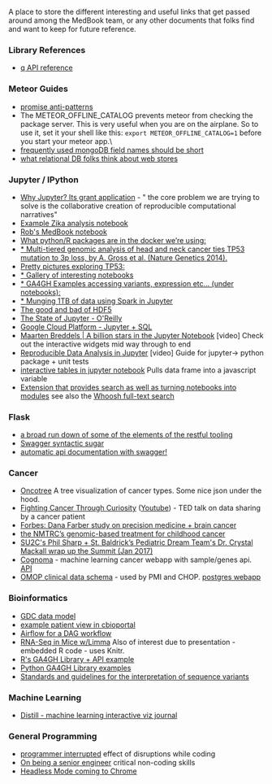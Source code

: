 A place to store the different interesting and useful links that get passed around among the MedBook team,
or any other documents that folks find and want to keep for future reference.

### Library References
* [q API reference](https://github.com/kriskowal/q/wiki/API-Reference)

### Meteor Guides
* [promise anti-patterns](http://taoofcode.net/promise-anti-patterns/)
* The METEOR_OFFLINE_CATALOG prevents meteor from checking the package server. This is very useful when you are on the airplane.
So to use it, set it your shell like this: `export METEOR_OFFLINE_CATALOG=1` before you start your meteor app.\
* [frequently used mongoDB field names should be short](http://objectrocket.com/blog/how-to/short-field-names-mongodb)
* [what relational DB folks think about web stores](http://www.mongodb-is-web-scale.com/)

### Jupyter / IPython
* [Why Jupyter? Its grant application](https://blog.jupyter.org/2015/07/07/project-jupyter-computational-narratives-as-the-engine-of-collaborative-data-science/) - " the core problem we are trying to solve is the 
collaborative creation of reproducible computational narratives"
* [Example Zika analysis notebook](http://nbviewer.jupyter.org/github/maayanlab/Zika-RNAseq-Pipeline/blob/master/Zika.ipynb)
* [Rob's MedBook notebook](https://github.com/rcurrie/treehouse/blob/master/Outlier.ipynb)
* [What python/R packages are in the docker we’re using:](https://github.com/jupyter/docker-stacks/tree/master/datascience-notebook) 
* [* Multi-tiered genomic analysis of head and neck cancer ties TP53 mutation to 3p loss, by A. Gross et al. (Nature Genetics 2014).](https://github.com/theandygross/TCGA/tree/master/Analysis_Notebooks#guide-to-running) 
* [Pretty pictures exploring TP53:](https://github.com/theandygross/TCGA/blob/master/Analysis_Notebooks/TP53_exploration.ipynb) 
* [* Gallery of interesting notebooks](https://github.com/ipython/ipython/wiki/A-gallery-of-interesting-IPython-Notebooks) 
* [* GA4GH Examples accessing variants, expression etc... (under notebooks):](https://github.com/BD2KGenomics/bioapi-examples) 
* [* Munging 1TB of data using Spark in Jupyter](http://blog.insightdatalabs.com/jupyter-on-apache-spark-step-by-step/) 
* [The good and bad of HDF5](http://cyrille.rossant.net/moving-away-hdf5/)
* [The State of Jupyter - O'Reilly](https://www.oreilly.com/ideas/the-state-of-jupyter)
* [Google Cloud Platform - Jupyter + SQL](https://cloud.google.com/datalab/)
* [Maarten Breddels | A billion stars in the Jupyter Notebook](https://youtu.be/bP-JBbjwLM8) [video] Check out the interactive widgets mid way through to end
* [Reproducible Data Analysis in Jupyter](http://jakevdp.github.io/blog/2017/03/03/reproducible-data-analysis-in-jupyter/) [video] Guide for jupyter-> python package + unit tests
* [interactive tables in jupyter notebook](http://nbviewer.jupyter.org/gist/TimShawver/8fcef51dd3c222ed25306c002ab89b60) Pulls data frame into a javascript variable
* [Extension that provides search as well as turning notebooks into modules](https://github.com/jupyter-incubator/contentmanagement) see also the [Whoosh full-text search](https://pypi.python.org/pypi/Whoosh/)

### Flask
* [a broad run down of some of the elements of the restful tooling](http://michal.karzynski.pl/blog/2016/06/19/building-beautiful-restful-apis-using-flask-swagger-ui-flask-restplus/)
* [Swagger syntactic sugar](https://github.com/ga4gh/cgtd/blob/master/cgtd/cgtd.py#L120)
* [automatic api documentation with swagger!](http://ucsf.edu.cancergenetrust.org/api)

### Cancer
* [Oncotree](http://oncotree.mskcc.org/oncotree/) A tree visualization of cancer types. Some nice json under the hood.
* [Fighting Cancer Through Curiosity](http://stevenkeating.info/main.html) ([Youtube](https://www.youtube.com/watch?v=U5SafKJgqPM)) - TED talk on data sharing by a cancer patient
* [Forbes: Dana Farber study on precision medicine + brain cancer ](http://www.forbes.com/sites/arleneweintraub/2017/01/19/how-precision-medicine-could-be-a-lifesaver-for-kids-with-brain-cancer)
* [the NMTRC’s genomic-based treatment for childhood cancer](https://beatnb.org/blog/2015/12/18/how-were-beating-kids-cancer-with-computers/)
* [SU2C's Phil Sharp + St. Baldrick’s Pediatric Dream Team's Dr. Crystal Mackall wrap up the Summit (Jan 2017)](https://www.facebook.com/su2c/videos/10153996991430876/)
* [Cognoma](https://github.com/cognoma/cognoma) - machine learning cancer webapp with sample/genes api. [API](https://github.com/cognoma/core-service/blob/master/doc/api.md)
* [OMOP clinical data schema](http://harvest.research.chop.edu/demos/) - used by PMI and CHOP. [postgres webapp](https://github.com/OHDSI/Atlas)

### Bioinformatics
* [GDC data model](https://gdc.nci.nih.gov/developers/gdc-data-model/gdc-data-model-components)
* [example patient view in cbioportal](http://www.cbioportal.org/case.do?cancer_study_id=lgg_ucsf_2014&case_id=P04)
* [Airflow for a DAG workflow](https://danidelvalle.me/2016/09/12/im-sorry-cron-ive-met-airbnbs-airflow/)
* [RNA-Seq in Mice w/Limma](https://f1000research.com/articles/5-1408/v2#ref-24) Also of interest due to presentation - embedded R code - uses Knitr.
* [R's GA4GH Library + API example](https://github.com/labbcb/GA4GHclient/issues/23#issuecomment-271931574)
* [Python GA4GH Library examples](https://github.com/BD2KGenomics/bioapi-examples/tree/master/python_notebooks)
* [Standards and guidelines for the interpretation of sequence variants](https://www.ncbi.nlm.nih.gov/pmc/articles/PMC4544753/)


### Machine Learning
* [Distill - machine learning interactive viz journal](http://distill.pub/about/)

### General Programming
* [programmer interrupted](http://blog.ninlabs.com/2013/01/programmer-interrupted/) effect of disruptions while coding
* [On being a senior engineer](http://www.kitchensoap.com/2012/10/25/on-being-a-senior-engineer/) critical non-coding skills
* [Headless Mode coming to Chrome](https://www.chromestatus.com/features/5678767817097216)

